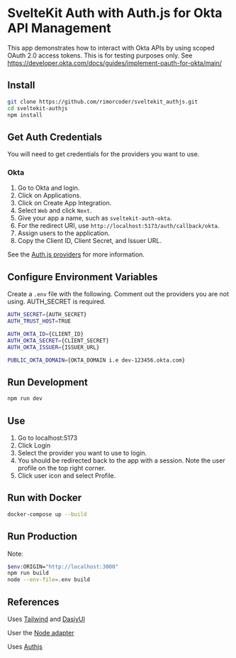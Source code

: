 # SvelteKit Auth with Auth.js for Okta API Management

This app demonstrates how to interact with Okta APIs by using scoped OAuth 2.0 access tokens. This is for testing purposes only.
See https://developer.okta.com/docs/guides/implement-oauth-for-okta/main/

## Install

```bash
git clone https://github.com/rimorcoder/sveltekit_authjs.git
cd sveltekit-authjs
npm install
```

## Get Auth Credentials

You will need to get credentials for the providers you want to use.

### Okta

1. Go to Okta and login.
2. Click on Applications.
3. Click on Create App Integration.
4. Select `Web` and click `Next`.
5. Give your app a name, such as `sveltekit-auth-okta`.
6. For the redirect URI, use `http://localhost:5173/auth/callback/okta`.
6. Assign users to the application.
7. Copy the Client ID, Client Secret, and Issuer URL.

See the [Auth.js providers](https://authjs.dev/getting-started/authentication/oauth) for more information.   

## Configure Environment Variables

Create a `.env` file with the following. Comment out the providers you are not using. AUTH_SECRET is required.

```bash
AUTH_SECRET={AUTH_SECRET}
AUTH_TRUST_HOST=TRUE

AUTH_OKTA_ID={CLIENT_ID}
AUTH_OKTA_SECRET={CLIENT_SECRET}
AUTH_OKTA_ISSUER={ISSUER_URL}

PUBLIC_OKTA_DOMAIN={OKTA_DOMAIN i.e dev-123456.okta.com}
```

## Run Development

```bash
npm run dev
```

## Use
1. Go to localhost:5173
2. Click Login
3. Select the provider you want to use to login.
4. You should be redirected back to the app with a session. Note the user profile on the top right corner.
5. Click user icon and select Profile.

## Run with Docker

```bash
docker-compose up --build
``` 

## Run Production
Note: 
```bash
$env:ORIGIN="http://localhost:3000"
npm run build
node --env-file=.env build
```

## References

Uses [Tailwind](https://tailwindcss.com/docs/guides/sveltekit) and [DasiyUI](https://daisyui.com/docs/install/)

User the [Node adapter](https://kit.svelte.dev/docs/adapter-node)

Uses [Authjs](https://authjs.dev/getting-started/installation?framework=SvelteKit)